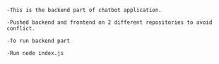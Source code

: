     -This is the backend part of chatbot application.

    -Pushed backend and frontend on 2 different repositories to avoid conflict.

    -To run backend part

    -Run node index.js
